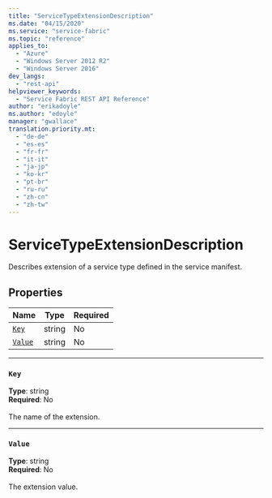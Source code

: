 ```yaml
---
title: "ServiceTypeExtensionDescription"
ms.date: "04/15/2020"
ms.service: "service-fabric"
ms.topic: "reference"
applies_to: 
  - "Azure"
  - "Windows Server 2012 R2"
  - "Windows Server 2016"
dev_langs: 
  - "rest-api"
helpviewer_keywords: 
  - "Service Fabric REST API Reference"
author: "erikadoyle"
ms.author: "edoyle"
manager: "gwallace"
translation.priority.mt: 
  - "de-de"
  - "es-es"
  - "fr-fr"
  - "it-it"
  - "ja-jp"
  - "ko-kr"
  - "pt-br"
  - "ru-ru"
  - "zh-cn"
  - "zh-tw"
---
```

# ServiceTypeExtensionDescription

Describes extension of a service type defined in the service manifest.

## Properties
| Name | Type | Required |
| --- | --- | --- |
| [`Key`](#key) | string | No |
| [`Value`](#value) | string | No |

____
### `Key`
__Type__: string <br/>
__Required__: No<br/>
<br/>
The name of the extension.

____
### `Value`
__Type__: string <br/>
__Required__: No<br/>
<br/>
The extension value.
